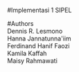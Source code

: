 #Implementasi 1 SIPEL

#Authors  
Dennis R. Lesmono  
Hanna Jannatunna'iim  
Ferdinand Hanif Faozi  
Kamila Kaffah  
Maisy Rahmawati  

